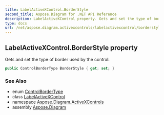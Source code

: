 ```yaml
---
title: LabelActiveXControl.BorderStyle
second_title: Aspose.Diagram for .NET API Reference
description: LabelActiveXControl property. Gets and set the type of border used by the control
type: docs
url: /net/aspose.diagram.activexcontrols/labelactivexcontrol/borderstyle/
---
```

## LabelActiveXControl.BorderStyle property

Gets and set the type of border used by the control.

```csharp
public ControlBorderType BorderStyle { get; set; }
```

### See Also

* enum [ControlBorderType](../../controlbordertype/)
* class [LabelActiveXControl](../)
* namespace [Aspose.Diagram.ActiveXControls](../../labelactivexcontrol/)
* assembly [Aspose.Diagram](../../../)


